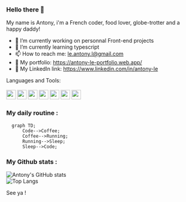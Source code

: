 ### Hello there 👋

My name is Antony, i'm a French coder, food lover, globe-trotter and a happy daddy!

- 🔭 I’m currently working on personnal Front-end projects
- 🌱 I’m currently learning typescript
- 📫 How to reach me: le.antony.l@gmail.com
- 📁 My portfolio: https://antony-le-portfolio.web.app/ 
- 🎯 My LinkedIn link: https://www.linkedin.com/in/antony-le

Languages and Tools:
<br/>
<br/>
<img width= "25px" src="https://cdn.jsdelivr.net/gh/devicons/devicon/icons/javascript/javascript-original.svg" />
<img width= "25px" src="https://cdn.jsdelivr.net/gh/devicons/devicon/icons/react/react-original.svg" />
<img width= "25px" src="https://cdn.jsdelivr.net/gh/devicons/devicon/icons/nodejs/nodejs-original.svg" />
<img width= "25px" src="https://cdn.jsdelivr.net/gh/devicons/devicon/icons/postgresql/postgresql-original.svg" />
<img width= "25px" src="https://cdn.jsdelivr.net/gh/devicons/devicon/icons/html5/html5-original.svg" />
<img width= "25px" src="https://cdn.jsdelivr.net/gh/devicons/devicon/icons/css3/css3-original.svg" />
<img width= "25px" src="https://cdn.jsdelivr.net/gh/devicons/devicon/icons/github/github-original.svg" />

### My daily routine : 

```mermaid
  graph TD;
      Code-->Coffee;
      Coffee-->Running;
      Running-->Sleep;
      Sleep-->Code;
 ```
 
 ### My Github stats : 
 ![Antony's GitHub stats](https://github-readme-stats.vercel.app/api?username=Antony-LE&show_icons=true&theme=radical)
 <br/>
 ![Top Langs](https://github-readme-stats.vercel.app/api/top-langs/?username=Antony-LE&show_icons=true&theme=radical)


See ya !

